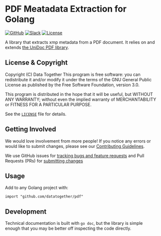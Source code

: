 # PDF Meatadata Extraction for Golang

<!-- Repo Badges for: Github Project, Slack, License-->

[![GitHub](https://img.shields.io/badge/project-Data_Together-487b57.svg?style=flat-square)](http://github.com/datatogether)
[![Slack](https://img.shields.io/badge/slack-Archivers-b44e88.svg?style=flat-square)](https://archivers-slack.herokuapp.com/)
[![License](https://img.shields.io/github/license/mashape/apistatus.svg)](./LICENSE) 

A library that extracts xmp metadata from a PDF document. It relies on and extends [the UniDoc PDF library](https://github.com/unidoc/unidoc). 

## License & Copyright

Copyright (C) <year> Data Together
This program is free software: you can redistribute it and/or modify it under
the terms of the GNU General Public License as published by the Free Software
Foundation, version 3.0.

This program is distributed in the hope that it will be useful, but WITHOUT ANY
WARRANTY; without even the implied warranty of MERCHANTABILITY or FITNESS FOR A
PARTICULAR PURPOSE.

See the [`LICENSE`](./LICENSE) file for details.

## Getting Involved

We would love involvement from more people! If you notice any errors or would like to submit changes, please see our [Contributing Guidelines](./.github/CONTRIBUTING.md). 

We use GitHub issues for [tracking bugs and feature requests](https://github.com/datatogether/pdf/issues) and Pull Requests (PRs) for [submitting changes](https://github.com/datatogether/pdf/pulls)

## Usage

Add to any Golang project with:

`import "github.com/datatogether/pdf"`

## Development

Technical documentation is built with `go doc`, but the library is simple enough that you may be better off inspecting the code directly. 
